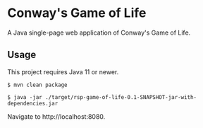 # Conway's Game of Life
A Java single-page web application of Conway's Game of Life.

## Usage

This project requires Java 11 or newer.

```shell script
$ mvn clean package

$ java -jar ./target/rsp-game-of-life-0.1-SNAPSHOT-jar-with-dependencies.jar
```

Navigate to http://localhost:8080.
